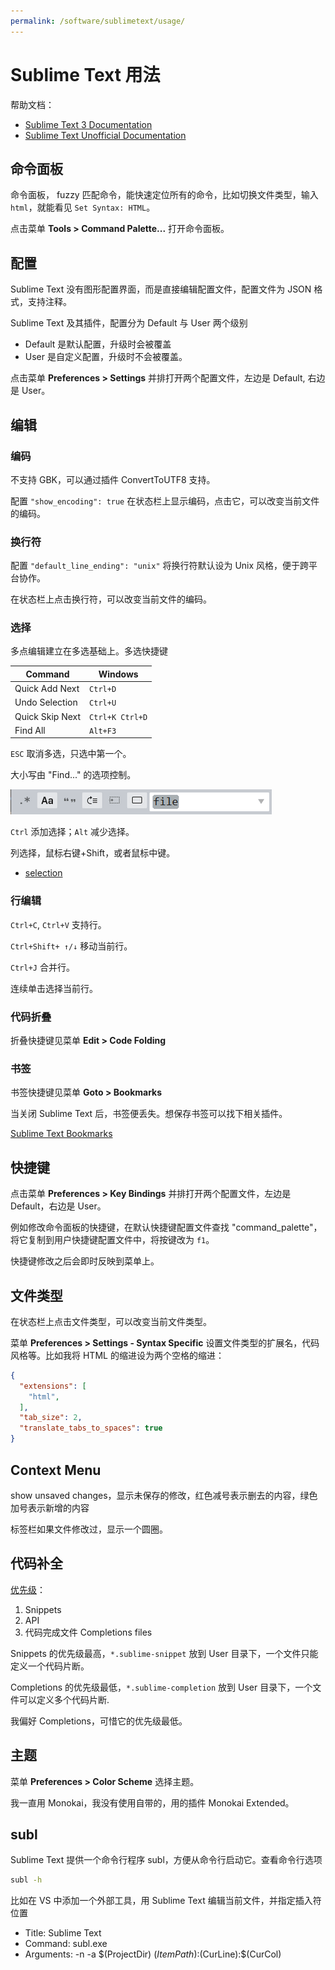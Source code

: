 ```yaml
---
permalink: /software/sublimetext/usage/
---
```


# Sublime Text 用法

帮助文档：

- [Sublime Text 3 Documentation](https://www.sublimetext.com/docs/3/)
- [Sublime Text Unofficial Documentation](http://docs.sublimetext.info/en/latest/index.html)

## 命令面板

命令面板， fuzzy 匹配命令，能快速定位所有的命令，比如切换文件类型，输入 `html`，就能看见 `Set Syntax: HTML`。

点击菜单 **Tools > Command Palette...** 打开命令面板。

## 配置

Sublime Text 没有图形配置界面，而是直接编辑配置文件，配置文件为 JSON 格式，支持注释。

Sublime Text 及其插件，配置分为 Default 与 User 两个级别

- Default 是默认配置，升级时会被覆盖
- User 是自定义配置，升级时不会被覆盖。

点击菜单 **Preferences > Settings** 并排打开两个配置文件，左边是 Default, 右边是 User。

## 编辑

### 编码

不支持 GBK，可以通过插件 ConvertToUTF8 支持。

配置 `"show_encoding": true` 在状态栏上显示编码，点击它，可以改变当前文件的编码。

### 换行符

配置 `"default_line_ending": "unix"` 将换行符默认设为 Unix 风格，便于跨平台协作。

在状态栏上点击换行符，可以改变当前文件的编码。

### 选择

多点编辑建立在多选基础上。多选快捷键

Command | Windows
------- | -------
Quick Add Next  | `Ctrl+D`
Undo Selection  | `Ctrl+U`
Quick Skip Next | `Ctrl+K Ctrl+D`
Find All        | `Alt+F3`

`ESC` 取消多选，只选中第一个。

大小写由 "Find..." 的选项控制。

![](/uploads/sublimetext/find.png)

`Ctrl` 添加选择；`Alt` 减少选择。

列选择，鼠标右键+Shift，或者鼠标中键。

- [selection](http://www.sublimetext.com/docs/selection)

### 行编辑

`Ctrl+C`, `Ctrl+V` 支持行。

`Ctrl+Shift+ ↑/↓` 移动当前行。

`Ctrl+J` 合并行。

连续单击选择当前行。

### 代码折叠

折叠快捷键见菜单 **Edit > Code Folding**

### 书签

书签快捷键见菜单 **Goto > Bookmarks**

当关闭 Sublime Text 后，书签便丢失。想保存书签可以找下相关插件。

[Sublime Text Bookmarks](http://www.macdrifter.com/2012/07/sublime-text-bookmarks.html)

## 快捷键

点击菜单 **Preferences > Key Bindings** 并排打开两个配置文件，左边是 Default，右边是 User。

例如修改命令面板的快捷键，在默认快捷键配置文件查找 "command_palette"，将它复制到用户快捷键配置文件中，将按键改为 `f1`。

快捷键修改之后会即时反映到菜单上。

## 文件类型

在状态栏上点击文件类型，可以改变当前文件类型。

菜单 **Preferences > Settings - Syntax Specific** 设置文件类型的扩展名，代码风格等。比如我将 HTML 的缩进设为两个空格的缩进：

```json
{
  "extensions": [
    "html",
  ],
  "tab_size": 2,
  "translate_tabs_to_spaces": true
}
```

## Context Menu

show unsaved changes，显示未保存的修改，红色减号表示删去的内容，绿色加号表示新增的内容

标签栏如果文件修改过，显示一个圆圈。

## 代码补全

[优先级](http://docs.sublimetext.info/en/latest/extensibility/completions.html#sources-for-completions-and-their-priorities)：

1. Snippets
1. API
1. 代码完成文件 Completions files

Snippets 的优先级最高，`*.sublime-snippet` 放到 User 目录下，一个文件只能定义一个代码片断。

Completions 的优先级最低，`*.sublime-completion` 放到 User 目录下，一个文件可以定义多个代码片断.

我偏好 Completions，可惜它的优先级最低。

## 主题

菜单 **Preferences > Color Scheme** 选择主题。

我一直用 Monokai，我没有使用自带的，用的插件 Monokai Extended。

## subl

Sublime Text 提供一个命令行程序 subl，方便从命令行启动它。查看命令行选项

```sh
subl -h
```

比如在 VS 中添加一个外部工具，用 Sublime Text 编辑当前文件，并指定插入符位置

- Title: Sublime Text
- Command: subl.exe
- Arguments: -n -a $(ProjectDir) $(ItemPath):$(CurLine):$(CurCol)
